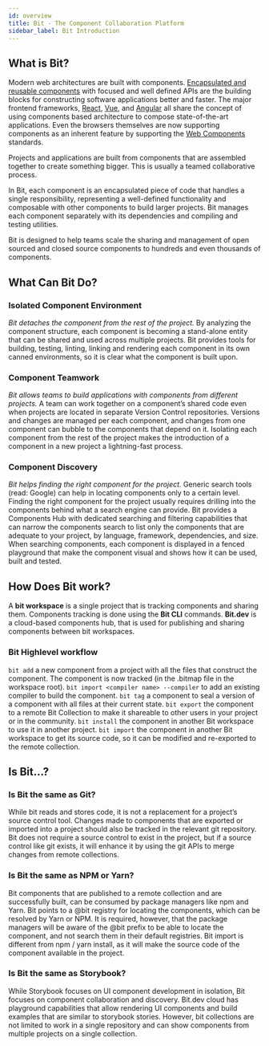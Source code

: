 ```yaml
---
id: overview
title: Bit - The Component Collaboration Platform
sidebar_label: Bit Introduction
---
```

## What is Bit? 
Modern web architectures are built with components. [Encapsulated and reusable components](https://addyosmani.com/first/) with focused and well defined APIs are the building blocks for constructing software applications better and faster.
The major frontend frameworks, [React](https://reactjs.com), [Vue](https://vuejs.org/), and [Angular](https://angular.io) all share the concept of using components based architecture to compose state-of-the-art applications. Even the browsers themselves are now supporting components as an inherent feature by supporting the [Web Components](https://developer.mozilla.org/en-US/docs/Web/Web_Components) standards.

Projects and applications are built from components that are assembled together to create something bigger. This is usually a teamed collaborative process. 

​In Bit, each component is an encapsulated piece of code that handles a single responsibility, representing a well-defined functionality and composable with other components to build larger projects. Bit manages each component separately with its dependencies and compiling and testing utilities. 

Bit is designed to help teams scale the sharing and management of open sourced and closed source components to hundreds and even thousands of components.

## What Can Bit Do? 

### Isolated Component Environment
*Bit detaches the component from the rest of the project.*
By analyzing the component structure, each component is becoming a stand-alone entity that can be shared and used across multiple projects. Bit provides tools for building, testing, linting, linking and rendering each component in its own canned environments, so it is clear what the component is built upon. 

### Component Teamwork
*Bit allows teams to build applications with components from different projects.* 
A team can work together on a component’s shared code even when projects are located in separate Version Control repositories. Versions and changes are managed per each component, and changes from one component can bubble to the components that depend on it. 
Isolating each component from the rest of the project makes the introduction of a component in a new project a lightning-fast process. 

### Component Discovery
*Bit helps finding the right component for the project.*
Generic search tools (read: Google) can help in locating components only to a certain level. Finding the right component for the project usually requires drilling into the components behind what a search engine can provide. 
Bit provides a Components Hub with dedicated searching and filtering capabilities that can narrow the components search to list only the components that are adequate to your project, by language, framework, dependencies, and size. 
When searching components, each component is displayed in a fenced playground that make the component visual and shows how it can be used, built and tested. 

## How Does Bit work?
A **bit workspace** is a single project that is tracking components and sharing them. Components tracking is done using the **Bit CLI** commands. 
**Bit.dev** is a cloud-based components hub, that is used for publishing and sharing components between bit workspaces. 


### Bit Highlevel workflow
`bit add` a new component from a project with all the files that construct the component. The component is now tracked (in the .bitmap file in the workspace root). 
`bit import <compiler name> --compiler` to add an existing compiler to build the component. 
`bit tag` a component to seal a version of a component with all files at their current state. 
`bit export` the component to a remote Bit Collection to make it shareable to other users in your project or in the community. 
`bit install` the component in another Bit workspace to use it in another project. 
`bit import` the component in another Bit workspace to get its source code, so it can be modified and re-exported to the remote collection. 

## Is Bit...? 
### Is Bit the same as Git?
While bit reads and stores code, it is not a replacement for a project’s source control tool. Changes made to components that are exported or imported into a project should also be tracked in the relevant git repository. Bit does not require a source control to exist in the project, but if a source control like git exists, it will enhance it by using the git APIs to merge changes from remote collections. 

### Is Bit the same as NPM or Yarn? 
Bit components that are published to a remote collection and are successfully built, can be consumed by package managers like npm and Yarn. Bit points to a @bit registry for locating the components, which can be resolved by Yarn or NPM. It is required, however, that the package managers will be aware of the @bit prefix to be able to locate the component, and not search them in their default registries. 
Bit import is different from npm / yarn install, as it will make the source code of the component available in the project. 

### Is Bit the same as Storybook? 
While Storybook focuses on UI component development in isolation, Bit focuses on component collaboration and discovery. Bit.dev cloud has playground capabilities that allow rendering UI components and build examples that are similar to storybook stories. However, bit collections are not limited to work in a single repository and can show components from multiple projects on a single collection. 
